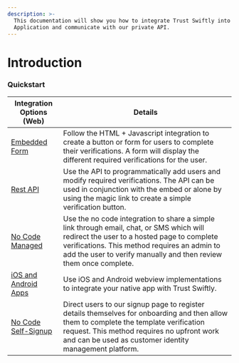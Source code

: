```yaml
---
description: >-
  This documentation will show you how to integrate Trust Swiftly into your Web
  Application and communicate with our private API.
---
```


# Introduction

### Quickstart

| Integration Options (Web)                                                               | Details                                                                                                                                                                                                                                                      |
| --------------------------------------------------------------------------------------- | ------------------------------------------------------------------------------------------------------------------------------------------------------------------------------------------------------------------------------------------------------------ |
| [Embedded Form](broken-reference)                                                       | Follow the HTML + Javascript integration to create a button or form for users to complete their verifications. A form will display the different required verifications for the user.                                                                        |
| [Rest API](getting-an-api-key.md)                                                       | Use the API to programmatically add users and modify required verifications. The API can be used in conjunction with the embed or alone by using the magic link to create a simple verification button.                                                      |
| [No Code Managed](hosted/share-hosted-link.md)                                          | Use the no code integration to share a simple link through email, chat, or SMS which will redirect the user to a hosted page to complete verifications. This method requires an admin to add the user to verify manually and then review them once complete. |
| [iOS and Android Apps](web/webview-ios-and-android.md)                                  | Use iOS and Android webview implementations to integrate your native app with Trust Swiftly.                                                                                                                                                                 |
| [No Code Self-Signup](self-sign-up-and-create-autofill/configure-self-verifications.md) | Direct users to our signup page to register details themselves for onboarding and then allow them to complete the template verification request. This method requires no upfront work and can be used as customer identity management platform.              |
